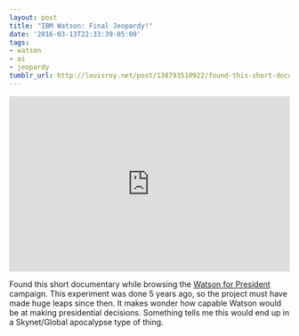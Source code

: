 ```yaml
---
layout: post
title: "IBM Watson: Final Jeopardy!"
date: '2016-03-13T22:33:39-05:00'
tags:
- watson
- ai
- jeopardy
tumblr_url: http://louisroy.net/post/138793510922/found-this-short-documentary-while-browsing-the
---
```

<iframe width="100%" height="315" src="https://www.youtube.com/embed/lI-M7O_bRNg" frameborder="0" allowfullscreen></iframe>

<p>Found this short documentary while browsing the <a href="http://watson2016.com">Watson for President</a> campaign. This experiment was done 5 years ago, so the project must have made huge leaps since then. It makes wonder how capable Watson would be at making presidential decisions. Something tells me this would end up in a Skynet/Global apocalypse type of thing.<br></p>